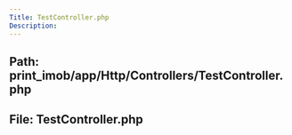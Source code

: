 ```yaml
---
Title: TestController.php
Description:
---
```


## Path: print_imob/app/Http/Controllers/TestController.php
## File: TestController.php

